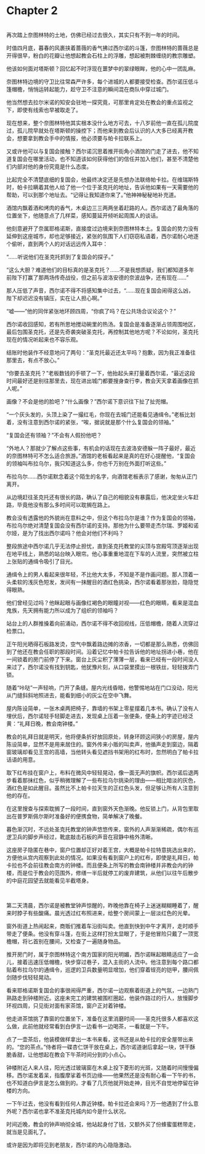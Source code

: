 # Chapter 2

<br>
再次踏上奈图林特的土地，仿佛已经过去很久，其实只有不到一年的时间。

时值四月底，暮春的风裹挟着蔷薇的香气拂过西尔诺的斗篷，奈图林特的蔷薇总是开得很早，粉白的花瓣让他想起教会石柱上的浮雕，想起被荆棘缠绕的教宗雕塑。

他该如何面对塔斯顿？回忆起不时浮现在噩梦中的翠绿眼眸，他的心中一团乱麻。

奈图林特边境的守卫比往常森严许多，每个进城的人都要接受检查。西尔诺压低斗篷帽檐，悄悄运转起能力，趁守卫不注意的瞬间混在商队中穿过城门。

他当然想去拉尔米诺的知安会驻地一探究竟，可那里肯定处在教会的重点监视之下，即使有线索也早被取走了。

现在想来，整个奈图林特他其实根本没什么地方可去，十八岁前他一直在孤儿院度过，孤儿院早就处在塔斯顿的操控下；而他来到教会后认识的人大多已经离开教会，想要拿到教会手中的情报，他必须要与帕卡拉联系上。

又或许他可以与复国会接触？西尔诺沉思着推开街角小酒馆的门走了进去，他不知道复国会在哪里活动，也不知道该如何获得他们的信任并加入他们，甚至不清楚他们内部对他的身份究竟是什么态度。

比起完全不清楚底细的复国会，他最终决定还是先想办法联络帕卡拉。在维瑞斯特时，帕卡拉瞒着其他人给了他一个位于圣克托的地址，告诉他如果有一天需要他的帮助，可以到那个地址去。“记得让我知道你来了。”他神神秘秘地补充道。

酒馆内飘着酒和烤肉的香气，木桌边三三两两坐着赶路的人。西尔诺选了最角落的位置坐下，他随意点了几样菜，感知蔓延开倾听起周围人的谈话。

他刻意避开了奈属耶格诺斯，直接度过边境来到奈图林特本土。复国会的势力没有延伸到这座城市，却也足够接近，紧张的氛围下人们窃窃私语着，西尔诺耐心地逐个偷听，直到两个人的对话远远传入耳中：

“……听说他们在圣克托抓到了复国会的探子。”

“这么大胆？难道他们的目标真的是圣克托？……不是我想质疑，我们都知道多年前陛下打赢了那两场传奇战役，但之前与波洛安德的奈波战争，还有现在……”

那人压低了声音，西尔诺不得不将感知集中过去，“……现在复国会闹得这么凶，陛下却迟迟没有镇压，实在让人担心啊。”

“嘘——”他的同伴紧张地环顾四周，“你疯了吗？在公共场合议论这个？”

西尔诺收回感知，若有所思地搅动碗里的热汤。复国会是准备逐渐占领周围地区，最后包围圣克托，还是先奇袭突破圣克托，再控制其他地方呢？不论如何，圣克托现在的情况听起来也不容乐观。

结账时他装作不经意地问了两句：“圣克托最近还太平吗？抱歉，因为我正准备往那里去，有点不放心。”

“你要去圣克托？”老板数钱的手顿了一下，他抬起头来打量着西尔诺，“最近这段时间最好还是别往那里去，现在进出城门都要搜身查行李，教会天天拿着画像在抓人呢。”

画像？不会是他的脸吧？“什么画像？”西尔诺下意识往下扯了扯兜帽。

“一个灰头发的，头顶上染了一撮红毛，你现在去城门还能看见通缉令。”老板比划着，没有注意到西尔诺的紧张，“唉，据说就是那个什么复国会的领袖。”

“复国会还有领袖？”不会有人假扮他吧？

“外地人？那就少了解点这些事，有机会的话现在去波洛安德躲一阵子最好，最近的奈图林特可不怎么适合旅游。”酒馆的老板看起来是真的在好心提醒他，“复国会的领袖叫布拉乌尔，我只知道这么多，你也千万别在外面打听这些。”

布拉乌尔……西尔诺默念着这个陌生的名字，向酒馆老板表示了感谢，匆匆从正门离开。

从边境赶往圣克托还有很长的路，确认了自己的相貌没有暴露后，他决定坐火车赶路，毕竟他没有那么多时间可以耽搁在路上。

教会没有透露他的外貌尚在意料之中，但这个布拉乌尔是谁？作为复国会的领袖，布拉乌尔绝对清楚复国会没有西尔诺的支持。那他为什么要带走杰尔瑞、罗姬和诺尔娅，是为了找出西尔诺吗？他会对他们不利吗？

整段旅途中西尔诺几乎无法停止担忧，直到圣克托教堂的尖顶与宫殿穹顶逐渐出现在地平线上，熟悉的站台映入眼帘。他心事重重地混在下车的人流里，突然被立柱上张贴的通缉令吸引了目光。

通缉令上的男人看起来很年轻，不比他大太多，不知是不是作画问题。那人顶着一头柔软的浅灰色短发，发间有一抹醒目的酒红色挑染，西尔诺看着那张脸，隐隐觉得眼熟。

他们曾经见过吗？他眯起眼与画像红褐色的眼瞳对视——红色的眼睛，看来是混血鬼族，先天拥有能力所以成为了组织的领袖吗？

站台上的人群推搡着向前涌动，西尔诺不得不收回视线，压低帽檐，随着人流穿过检票口。

正午阳光晒得石板路发烫，空气中飘着路边摊的浓香，一切都是那么熟悉，仿佛回到了他还在教会任职的那段时间。沿着记忆中帕卡拉告诉他的地址拐进小巷，他在一间锁着的房门前停了下来。窗台上灰尘积了薄薄一层，看来已经有一段时间没人来过了，西尔诺没有找到钥匙，他犹豫片刻，从口袋里摸出一根铁丝，轻轻拨弄门锁。

随着“咔哒”一声轻响，门开了条缝。屋内光线昏暗，他警惕地站在门口没动，阳光从门缝斜斜地照进去，能看到细小的灰尘在空中飞舞。

屋内陈设简单，一张木桌两把椅子，靠墙的书架上零星摆着几本书。确认了没有人埋伏后，西尔诺轻手轻脚走进去，发现桌上压着一张便条，便条上的字迹已经泛黄：“礼拜日晚，教会南钟楼。”

教会的礼拜日就是明天，他将便条折好放回原处，转身环顾这间狭小的房屋，屋内陈设简单，显然不是用来居住的。窗外传来小贩的叫卖声，他循声走到窗边，隔着窗玻璃却看见王宫的高墙，当他转头看见遮挡书架用的红布时，忽然明白了帕卡拉话语的用意。

取下红布挂在窗户上，布料在微风中轻轻晃动，像一面无声的旗帜。西尔诺后退两步看着那抹红色，似乎稍微理解了一些布拉乌尔挑染的理由——相比暗淡的灰色，酒红色是如此醒目。虽然比不上帕卡拉天生的正红色头发，但足够让所有人注意到他的存在。

在这里搜查与探索耽搁了一段时间，直到窗外天色渐晚。他反锁上门，从背包里取出在普罗斯佩尔斯时准备好的便携食物，简单解决了晚餐。

暮色渐沉时，不远处圣克托教堂的钟声悠悠传来，窗外的人声渐渐稀疏，偶尔有巡逻卫兵的脚步声经过，靴底敲击石板的声音在寂静中格外清晰。

这座房子隐匿在巷中，窗户位置却正好对着王宫，大概是帕卡拉特意挑选出来的，方便他从宫内观察到此处的情况。如果没有看到窗户上的红布，即使是礼拜日，帕卡拉也不会前往教会南方的钟楼。而且便条上所写的教会南钟楼并非教会内的钟楼，而是位于教会的范围外，修缮一半后就停工的废弃建筑，从他们以往午后散步的中庭花园望去就能看见半截塔身。

<br>

第二天清晨，西尔诺是被教堂钟声惊醒的，昨晚他靠在椅子上迷迷糊糊睡着了，醒来时脖子有些酸痛。晨光透过红布照进来，给整个房间蒙上一层淡红色的光晕。

窗外街道上热闹起来，商贩们推着车沿街叫卖。他直到快到中午才离开，走时顺手带走了便条。他没有穿斗篷，在街上这样打扮太显眼了，于是他冒险只戴了一顶宽檐帽，将匕首别在腰间，又检查了一遍随身物品。

推开房门时，属于奈图林特这个南方国家的阳光明媚，西尔诺眯起眼睛适应了一会儿，接着迅速压低帽檐，快步穿过巷子，混入主街的人流中。他注意到每个路口都贴着布拉乌尔的通缉令，巡逻的卫兵数量明显增加，他们穿着锃亮的铠甲，腰间佩剑随步伐轻轻晃动。

看来耶格诺斯复国会的事很闹得严重，西尔诺一边观察着街道上的气氛，一边熟门熟路走到钟楼附近。这座未完工的建筑被围栏圈起，他装作路过的行人，放慢脚步环视四周，只见街对面有家茶馆，窗户正对着钟楼。

他走进茶馆挑了靠窗的位置坐下，准备在这里消磨时间——圣克托很多人都喜欢这么做，此前他就经常看到白伊言一边看书一边喝茶，一看就是一下午。

点了一壶茶后，他装模做样拿出一本书来看，这书还是从帕卡拉的安全屋带出来的。“您的茶点。”侍者将一碟杏仁饼干放在桌上，西尔诺道谢后拿起一块，饼干酥脆香甜，让他想起在教会下午茶时间分到的小点心。

钟楼附近人来人往，阳光透过玻璃窗在木桌上投下菱形的光斑，又随着时间慢慢偏移。西尔诺发着呆，指腹摩挲着书页边缘——他果然还是没有耐心看一下午的书，也不知道白伊言是怎么做到的。才看了几页他就开始走神，目光不自觉地停留在钟楼的方向。

一下午过去，他没有看到任何人靠近钟楼。帕卡拉还会来吗？万一他遇到了什么意外呢？西尔诺也拿不准圣克托城内如今是什么状况。

时间近晚，教会的钟声响彻全城，他站起身付了钱，又额外买了份蜂蜜蛋糕带走，就当是见面礼了。

或许是因为即将见到老朋友，西尔诺的内心隐隐激动。
